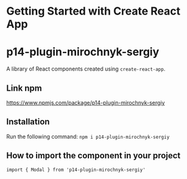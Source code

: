 # Getting Started with Create React App

# p14-plugin-mirochnyk-sergiy

A library of React components created using `create-react-app`.

## Link npm

https://www.npmjs.com/package/p14-plugin-mirochnyk-sergiy

## Installation

Run the following command:
`npm i p14-plugin-mirochnyk-sergiy`

## How to import the component in your project

`import { Modal } from 'p14-plugin-mirochnyk-sergiy'`
